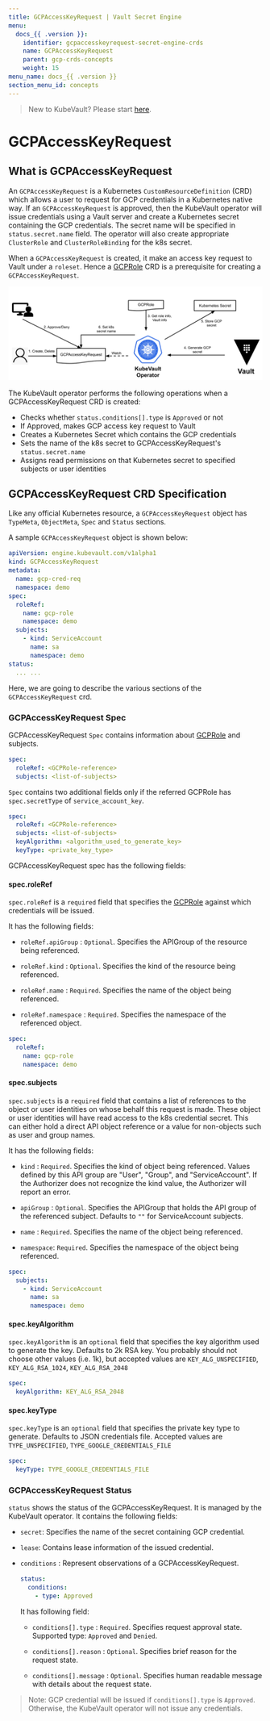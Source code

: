 ```yaml
---
title: GCPAccessKeyRequest | Vault Secret Engine
menu:
  docs_{{ .version }}:
    identifier: gcpaccesskeyrequest-secret-engine-crds
    name: GCPAccessKeyRequest
    parent: gcp-crds-concepts
    weight: 15
menu_name: docs_{{ .version }}
section_menu_id: concepts
---
```


> New to KubeVault? Please start [here](/docs/concepts/README.md).

# GCPAccessKeyRequest

## What is GCPAccessKeyRequest

An `GCPAccessKeyRequest` is a Kubernetes `CustomResourceDefinition` (CRD) which allows a user to request for GCP credentials in a Kubernetes native way. If an `GCPAccessKeyRequest` is approved, then the KubeVault operator will issue credentials using a Vault server and create a Kubernetes secret containing the GCP credentials. The secret name will be specified in `status.secret.name` field. The operator will also create appropriate `ClusterRole` and `ClusterRoleBinding` for the k8s secret.

When a `GCPAccessKeyRequest` is created, it make an  access key request to Vault under a `roleset`. Hence a [GCPRole](/docs/concepts/secret-engine-crds/gcp-secret-engine/gcprole.md) CRD is a prerequisite for creating a `GCPAccessKeyRequest`.

![GCPAccessKeyRequest CRD](/docs/images/concepts/gcp_accesskey_request.svg)

The KubeVault operator performs the following operations when a GCPAccessKeyRequest CRD is created:

- Checks whether `status.conditions[].type` is `Approved` or not
- If Approved, makes GCP access key request to Vault
- Creates a Kubernetes Secret which contains the GCP credentials
- Sets the name of the k8s secret to GCPAccessKeyRequest's `status.secret.name`
- Assigns read permissions on that Kubernetes secret to specified subjects or user identities

## GCPAccessKeyRequest CRD Specification

Like any official Kubernetes resource, a `GCPAccessKeyRequest` object has `TypeMeta`, `ObjectMeta`, `Spec` and `Status` sections.

A sample `GCPAccessKeyRequest` object is shown below:

```yaml
apiVersion: engine.kubevault.com/v1alpha1
kind: GCPAccessKeyRequest
metadata:
  name: gcp-cred-req
  namespace: demo
spec:
  roleRef:
    name: gcp-role
    namespace: demo
  subjects:
    - kind: ServiceAccount
      name: sa
      namespace: demo
status:
  ... ...
```

Here, we are going to describe the various sections of the `GCPAccessKeyRequest` crd.

### GCPAccessKeyRequest Spec

GCPAccessKeyRequest `Spec` contains information about
[GCPRole](/docs/concepts/secret-engine-crds/gcp-secret-engine/gcprole.md) and subjects.

```yaml
spec:
  roleRef: <GCPRole-reference>
  subjects: <list-of-subjects>
```

`Spec` contains two additional fields only if the referred GCPRole has `spec.secretType` of `service_account_key`.

```yaml
spec:
  roleRef: <GCPRole-reference>
  subjects: <list-of-subjects>
  keyAlgorithm: <algorithm_used_to_generate_key>
  keyType: <private_key_type>
```

GCPAccessKeyRequest spec has the following fields:

#### spec.roleRef

`spec.roleRef` is a `required` field that specifies the
[GCPRole](/docs/concepts/secret-engine-crds/gcp-secret-engine/gcprole.md) against which credentials will be issued.

It has the following fields:

- `roleRef.apiGroup` : `Optional`. Specifies the APIGroup of the resource being referenced.

- `roleRef.kind` : `Optional`. Specifies the kind of the resource being referenced.

- `roleRef.name` : `Required`. Specifies the name of the object being referenced.

- `roleRef.namespace` : `Required`. Specifies the namespace of the referenced object.

```yaml
spec:
  roleRef:
    name: gcp-role
    namespace: demo
```

#### spec.subjects

`spec.subjects` is a `required` field that contains a list of references to the object or user identities on whose behalf this request is made. These object or user identities will have read access to the k8s credential secret. This can either hold a direct API object reference or a value for non-objects such as user and group names.

It has the following fields:

- `kind` : `Required`. Specifies the kind of object being referenced. Values defined by this API group are "User", "Group", and "ServiceAccount". If the Authorizer does not recognize the kind value, the Authorizer will report an error.

- `apiGroup` : `Optional`. Specifies the APIGroup that holds the API group of the referenced subject.
Defaults to `""` for ServiceAccount subjects.

- `name` : `Required`. Specifies the name of the object being referenced.

- `namespace`: `Required`. Specifies the namespace of the object being referenced.

```yaml
spec:
  subjects:
    - kind: ServiceAccount
      name: sa
      namespace: demo
```

#### spec.keyAlgorithm

`spec.keyAlgorithm` is an `optional` field that specifies the key algorithm used to generate the key. Defaults to 2k RSA key. You probably should not choose other values (i.e. 1k), but accepted values are `KEY_ALG_UNSPECIFIED`, `KEY_ALG_RSA_1024`, `KEY_ALG_RSA_2048`  

```yaml
spec:
  keyAlgorithm: KEY_ALG_RSA_2048
```

#### spec.keyType

`spec.keyType` is an `optional` field that specifies the private key type to generate.
Defaults to JSON credentials file. Accepted values are `TYPE_UNSPECIFIED`, `TYPE_GOOGLE_CREDENTIALS_FILE`

```yaml
spec:
  keyType: TYPE_GOOGLE_CREDENTIALS_FILE
```

### GCPAccessKeyRequest Status

`status` shows the status of the GCPAccessKeyRequest. It is managed by the KubeVault operator. It contains the following fields:

- `secret`: Specifies the name of the secret containing GCP credential.

- `lease`: Contains lease information of the issued credential.

- `conditions` : Represent observations of a GCPAccessKeyRequest.

    ```yaml
    status:
      conditions:
        - type: Approved
    ```

  It has following field:
  
  - `conditions[].type` : `Required`. Specifies request approval state. Supported type: `Approved` and `Denied`.
  
  - `conditions[].reason` : `Optional`. Specifies brief reason for the request state.
  
  - `conditions[].message` : `Optional`. Specifies human readable message with details about the request state.

> Note: GCP credential will be issued if `conditions[].type` is `Approved`. Otherwise, the KubeVault operator will not issue any credentials.
